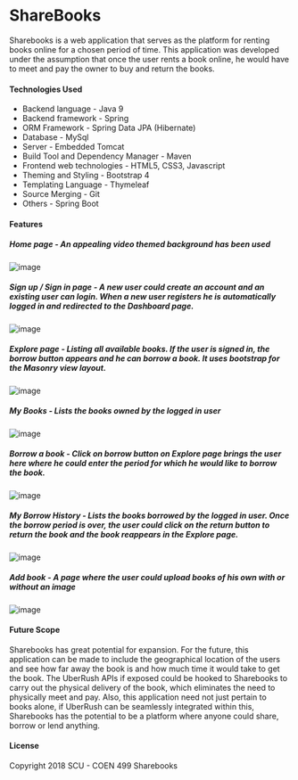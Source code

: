 # ShareBooks
Sharebooks is a web application that serves as the platform for renting books online for a chosen period of time. This application was developed under the assumption that once the user rents a book online, he would have to meet and pay the owner to buy and return the books.

#### Technologies Used
- Backend language - Java 9
- Backend framework - Spring
- ORM Framework - Spring Data JPA (Hibernate)
- Database - MySql
- Server - Embedded Tomcat
- Build Tool and Dependency Manager - Maven
- Frontend web technologies - HTML5, CSS3, Javascript
- Theming and Styling - Bootstrap 4
- Templating Language - Thymeleaf
- Source Merging - Git
- Others - Spring Boot

#### Features
##### Home page - An appealing video themed background has been used
![image](https://user-images.githubusercontent.com/11651909/41486073-d9466b28-7097-11e8-9d5d-d6e96238b753.png)

##### Sign up / Sign in page - A new user could create an account and an existing user can login. When a new user registers he is automatically logged in and redirected to the Dashboard page.
![image](https://user-images.githubusercontent.com/11651909/41486112-091da7a8-7098-11e8-8ee2-29e4a3cdc562.png)

##### Explore page - Listing all available books. If the user is signed in, the borrow button appears and he can borrow a book. It uses bootstrap for the Masonry view layout.
![image](https://user-images.githubusercontent.com/11651909/41486141-2e8b8e7e-7098-11e8-95ce-0da113282354.png)

##### My Books - Lists the books owned by the logged in user
![image](https://user-images.githubusercontent.com/11651909/41486182-62852596-7098-11e8-8683-e1df71ac58cf.png)

##### Borrow a book - Click on borrow button on Explore page brings the user here where he could enter the period for which he would like to borrow the book.
![image](https://user-images.githubusercontent.com/11651909/41486263-b3cf9cb0-7098-11e8-903e-20744118b2fc.png)

##### My Borrow History - Lists the books borrowed by the logged in user. Once the borrow period is over, the user could click on the return button to return the book and the book reappears in the Explore page.
![image](https://user-images.githubusercontent.com/11651909/41486308-dca7bf0a-7098-11e8-9538-f26b20c610cb.png)

##### Add book - A page where the user could upload books of his own with or without an image
![image](https://user-images.githubusercontent.com/11651909/41486347-f925755a-7098-11e8-815f-f2e3e600484f.png)

#### Future Scope
Sharebooks has great potential for expansion. For the future, this application can be made to include the geographical location of the users and see how far away the book is and how much time it would take to get the book. The UberRush APIs if exposed could be hooked to Sharebooks to carry out the physical delivery of the book, which eliminates the need to physically meet and pay. Also, this application need not just pertain to books alone, if UberRush can be seamlessly integrated within this, Sharebooks has the potential to be a platform where anyone could share, borrow or lend anything.

#### License
Copyright 2018 SCU - COEN 499 Sharebooks




